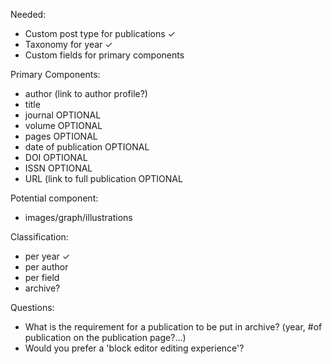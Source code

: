 Needed:
- Custom post type for publications  ✓
- Taxonomy for year  ✓
- Custom fields for primary components 

Primary Components:
- author (link to author profile?)
- title
- journal OPTIONAL
- volume OPTIONAL
- pages OPTIONAL
- date of publication OPTIONAL
- DOI OPTIONAL
- ISSN OPTIONAL
- URL (link to full publication OPTIONAL


Potential component:
- images/graph/illustrations  

Classification:
- per year ✓
- per author
- per field
- archive?

Questions: 
- What is the requirement for a publication to be put in archive? (year, #of publication on the publication page?...)
- Would you prefer a 'block editor editing experience'?






